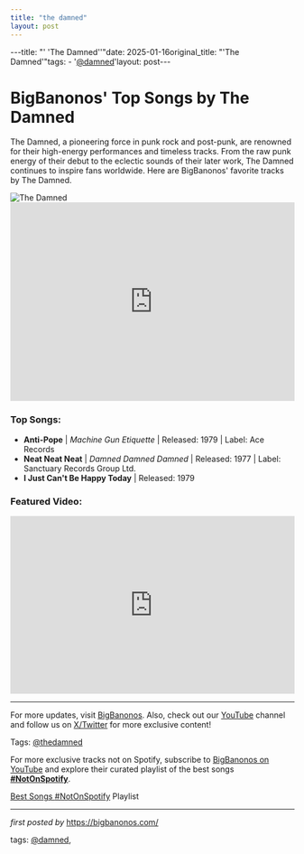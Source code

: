 ```yaml
---
title: "the damned"
layout: post
---
```

---title: "' 'The Damned''"date: 2025-01-16original_title: "'The Damned'"tags:  - '[@damned](/tags/damned/)'layout: post---<!-- Title of the Post --><h1>BigBanonos' Top Songs by The Damned</h1> <!-- Introductory Text --><p>The Damned, a pioneering force in punk rock and post-punk, are renowned for their high-energy performances and timeless tracks. From the raw punk energy of their debut to the eclectic sounds of their later work, The Damned continues to inspire fans worldwide. Here are BigBanonos' favorite tracks by The Damned.</p> <!-- Featured Image --><div> <img src="https://i.scdn.co/image/ab67616d0000b2734219580253d7866c98b4f56b" alt="The Damned"></div> <!-- Spotify Embed --><div> <iframe src="https://open.spotify.com/embed/playlist/2eSy2v28eW4Xjwc79dHcyV?utm_source=generator" width="100%" height="352" frameBorder="0" allowfullscreen="" allow="autoplay; clipboard-write; encrypted-media; fullscreen; picture-in-picture" loading="lazy"></iframe></div> <!-- Song Information --><h3>Top Songs:</h3><ul> <li><strong>Anti-Pope</strong> | <em>Machine Gun Etiquette</em> | Released: 1979 | Label: Ace Records</li> <li><strong>Neat Neat Neat</strong> | <em>Damned Damned Damned</em> | Released: 1977 | Label: Sanctuary Records Group Ltd.</li> <li><strong>I Just Can't Be Happy Today</strong> | Released: 1979</li></ul> <!-- Additional YouTube Embed --><div> <h3>Featured Video:</h3> <iframe allowfullscreen="" frameborder="0" height="315" src="https://www.youtube.com/embed/s1G1y7_r8bE?list=PLtuNtuTatqI1yfGrPWnFu2G_VZjKD9vAy" width="100%"></iframe></div> <!-- Footer Links --><hr /><p>For more updates, visit <a href="https://bigbanonos.com/" target="_blank">BigBanonos</a>. Also, check out our <a href="https://www.youtube.com/[@BigBanonos](/tags/BigBanonos/)" target="_blank">YouTube</a> channel and follow us on <a href="https://x.com/bigbanonos" target="_blank">X/Twitter</a> for more exclusive content!</p> <!-- Tags --><p>Tags: [@thedamned](/tags/thedamned/)</p><!--Subscribe and Playlist Links--><div>    <p>For more exclusive tracks not on Spotify, subscribe to <a href="https://www.youtube.com/[@BigBanonos](/tags/BigBanonos/)" target="_blank">BigBanonos on YouTube</a> and explore their curated playlist of the best songs <strong>[#NotOnSpotify](/tags/NotOnSpotify/)</strong>.</p>    <p><a href="https://www.youtube.com/playlist?list=PLtuNtuTatqI0kFahUCbtbfenC_ET5O_tr" target="_blank">Best Songs [#NotOnSpotify](/tags/NotOnSpotify/) Playlist<br /></a></p></div><hr /><p><em>first posted by</em> <a href="https://bigbanonos.com/" rel="noopener" target="_new">https://bigbanonos.com/</a></p><p>tags: [@damned](/tags/damned/),</p>